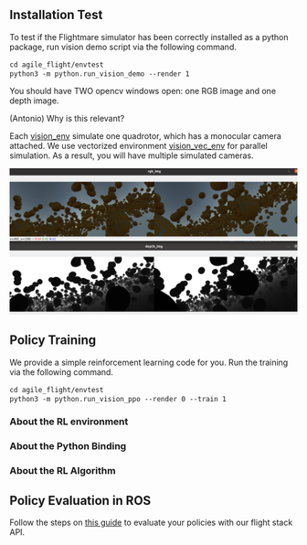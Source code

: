 ## Installation Test

To test if the Flightmare simulator has been correctly installed as a python package, run vision demo script via the following command. 

```
cd agile_flight/envtest
python3 -m python.run_vision_demo --render 1
```

You should have TWO opencv windows open: one RGB image and one depth image. 

(Antonio) Why is this relevant?


Each [vision_env](/flightmare/flightlib/include/flightlib/envs/vision_env/vision_env.hpp) simulate one quadrotor, which has a monocular camera attached. We use vectorized environment [vision_vec_env](/flightmare/flightlib/include/flightlib/envs/vision_env/vision_env.hpp) for parallel simulation. As a result, you will have multiple simulated cameras. 

![vision_demo](/docs/imgs/vision_demo.png)

## Policy Training  

We provide a simple reinforcement learning code for you. Run the training via the following command. 

```
cd agile_flight/envtest
python3 -m python.run_vision_ppo --render 0 --train 1
```

### About the RL environment

### About the Python Binding 

### About the RL Algorithm 

## Policy Evaluation in ROS

Follow the steps on [this guide](https://github.com/uzh-rpg/agile_flight/blob/main/README.md#testing-todo) to evaluate your policies with our flight stack API.
